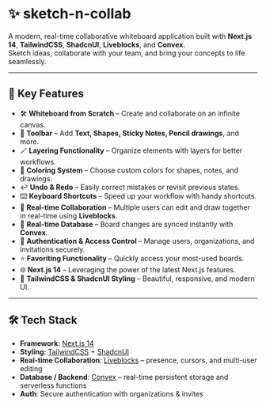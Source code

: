 # ✨ sketch-n-collab

A modern, real-time collaborative whiteboard application built with **Next.js 14**, **TailwindCSS**, **ShadcnUI**, **Liveblocks**, and **Convex**.  
Sketch ideas, collaborate with your team, and bring your concepts to life seamlessly.

---

## 🚀 Key Features

- 🛠️ **Whiteboard from Scratch** – Create and collaborate on an infinite canvas.
- 🧰 **Toolbar** – Add **Text, Shapes, Sticky Notes, Pencil drawings**, and more.
- 🪄 **Layering Functionality** – Organize elements with layers for better workflows.
- 🎨 **Coloring System** – Choose custom colors for shapes, notes, and drawings.
- ↩️ **Undo & Redo** – Easily correct mistakes or revisit previous states.
- ⌨️ **Keyboard Shortcuts** – Speed up your workflow with handy shortcuts.
- 🤝 **Real-time Collaboration** – Multiple users can edit and draw together in real-time using **Liveblocks**.
- 💾 **Real-time Database** – Board changes are synced instantly with **Convex**.
- 🔐 **Authentication & Access Control** – Manage users, organizations, and invitations securely.
- ⭐ **Favoriting Functionality** – Quickly access your most-used boards.
- 🌐 **Next.js 14** – Leveraging the power of the latest Next.js features.
- 💅 **TailwindCSS & ShadcnUI Styling** – Beautiful, responsive, and modern UI.

---

## 🛠️ Tech Stack

- **Framework**: [Next.js 14](https://nextjs.org/)
- **Styling**: [TailwindCSS](https://tailwindcss.com/) + [ShadcnUI](https://ui.shadcn.com/)
- **Real-time Collaboration**: [Liveblocks](https://liveblocks.io/) – presence, cursors, and multi-user editing
- **Database / Backend**: [Convex](https://convex.dev/) – real-time persistent storage and serverless functions
- **Auth**: Secure authentication with organizations & invites

